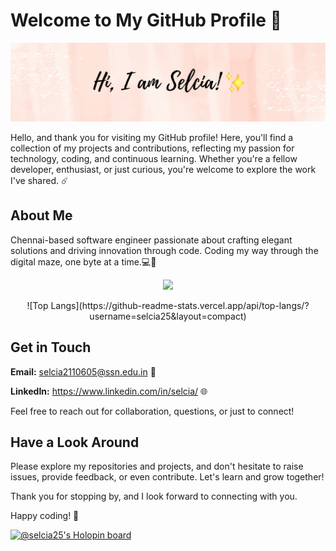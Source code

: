 # Welcome to My GitHub Profile 🚀

![Profile Banner](https://github.com/selcia25/selcia25/blob/main/selcia25.png)

Hello, and thank you for visiting my GitHub profile! Here, you'll find a collection of my projects and contributions, reflecting my passion for technology, coding, and continuous learning. Whether you're a fellow developer, enthusiast, or just curious, you're welcome to explore the work I've shared. ☄️

## About Me

Chennai-based software engineer passionate about crafting elegant solutions and driving innovation through code. Coding my way through the digital maze, one byte at a time.💻🔨
<p align="center">
  <a href="https://skillicons.dev">
    <img src="https://skillicons.dev/icons?i=py,vscode,html,css,js,raspberrypi,mongodb,mysql,linux,kafka,flask,bootstrap,blender" />
  </a>
</p>
<p align="center">
![Top Langs](https://github-readme-stats.vercel.app/api/top-langs/?username=selcia25&layout=compact)
</p>

## Get in Touch

**Email:** selcia2110605@ssn.edu.in 📧

**LinkedIn:** https://www.linkedin.com/in/selcia/ 🌐

Feel free to reach out for collaboration, questions, or just to connect!

## Have a Look Around

Please explore my repositories and projects, and don't hesitate to raise issues, provide feedback, or even contribute. Let's learn and grow together!

Thank you for stopping by, and I look forward to connecting with you.

Happy coding! 🎨

[![@selcia25's Holopin board](https://holopin.me/selcia25)](https://holopin.io/@selcia25)
